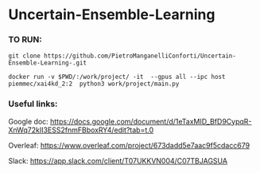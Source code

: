 # Uncertain-Ensemble-Learning

### TO RUN:

```
git clone https://github.com/PietroManganelliConforti/Uncertain-Ensemble-Learning-.git
```
```
docker run -v $PWD/:/work/project/ -it  --gpus all --ipc host piemmec/xai4kd_2:2  python3 work/project/main.py
```

### Useful links:

Google doc: https://docs.google.com/document/d/1eTaxMID_BfD9CypqR-XnWq72kII3ESS2fnmFBboxRY4/edit?tab=t.0

Overleaf: https://www.overleaf.com/project/673dadd5e7aac9f5cdacc679

Slack: https://app.slack.com/client/T07UKKVN004/C07TBJAGSUA

